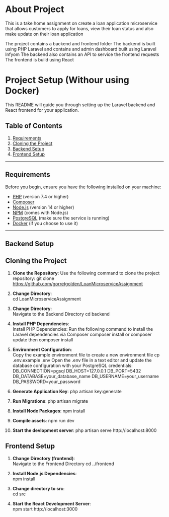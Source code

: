 # About Project
This is a take home assignment on create a loan application microservice that allows
customers to apply for loans, view their loan status and also make update on their
loan application

The project contains a backend and frontend folder
The backend is built using PHP Laravel and contains and admin dashboard built using Laravel Infyom
The backend also contains an API to service the frontend requests
The frontend is build using React

# Project Setup (Withour using Docker)

This README will guide you through setting up the Laravel backend and React frontend for your application.

## Table of Contents

1. [Requirements](#requirements)
2. [Cloning the Project](#cloning-the-project)
3. [Backend Setup](#backend-setup)
4. [Frontend Setup](#frontend-setup)
---

## Requirements

Before you begin, ensure you have the following installed on your machine:

- [PHP](https://www.php.net/downloads) (version 7.4 or higher)
- [Composer](https://getcomposer.org/download/)
- [Node.js](https://nodejs.org/en/download/) (version 14 or higher)
- [NPM](https://www.npmjs.com/get-npm) (comes with Node.js)
- [PostgreSQL](https://www.postgresql.org/download/) (make sure the service is running)
- [Docker](https://www.docker.com/products/docker-desktop) (if you choose to use it)

---

## Backend Setup
## Cloning the Project

1. **Clone the Repository**:
   Use the following command to clone the project repository:
   git clone https://github.com/gorretgolden/LoanMicroserviceAssignment


2. **Change Directory**:  
   cd LoanMicroserviceAssignment

3. **Change Directory**:  
   Navigate to the Backend Directory
   cd backend

4. **Install PHP Dependencies**:  
   Install PHP Dependencies: Run the following command to install the Laravel dependencies via Composer
   composer install 
   or composer update then composer install

5. **Environment Configuration**:  
   Copy the example environment file to create a new environment file
   cp .env.example .env
   Open the .env file in a text editor and update the database configuration with your PostgreSQL credentials:
   DB_CONNECTION=pgsql
   DB_HOST=127.0.0.1
   DB_PORT=5432
   DB_DATABASE=your_database_name
   DB_USERNAME=your_username
   DB_PASSWORD=your_password

6. **Generate Application Key**: 
   php artisan key:generate

7. **Run Migrations**: 
   php artisan migrate

8. **Install Node Packages**: 
   npm install 

9. **Compile assets**: 
   npm run dev
  
10. **Start the devlopment server**: 
   php artisan serve
   http://localhost:8000
   

## Frontend Setup

1. **Change Directory (frontend)**:  
   Navigate to the Frontend Directory
   cd ../frontend

2. **Install Node.js Dependencies**:  
   npm install

3. **Change directory to src**:  
   cd src
 
4. **Start the React Development Server**:  
   npm start
   http://localhost:3000  
